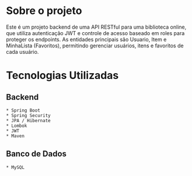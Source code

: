# Sobre o projeto

Este é um projeto backend de uma API RESTful para uma biblioteca online, que utiliza autenticação JWT e controle de acesso baseado em roles para proteger os endpoints. As entidades principais são Usuario, Item e MinhaLista (Favoritos), permitindo gerenciar usuários, itens e favoritos de cada usuário.

# Tecnologias Utilizadas
 ## Backend
    * Spring Boot
    * Spring Security
    * JPA / Hibernate
    * Lombok
    * JWT
    * Maven
 ## Banco de Dados
    * MySQL
